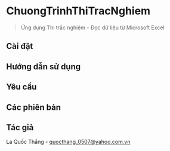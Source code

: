 # ChuongTrinhThiTracNghiem
> Ứng dụng Thi trắc nghiệm - Đọc dữ liệu từ Microsoft Excel

## Cài đặt

## Hướng dẫn sử dụng

## Yêu cầu

## Các phiên bản

## Tác giả

La Quốc Thắng - quocthang_0507@yahoo.com.vn